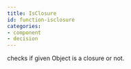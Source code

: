 ```yaml
---
title: IsClosure
id: function-isclosure
categories:
- component
- decision
---
```


checks if given Object is a closure or not.
